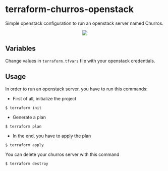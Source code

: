 # terraform-churros-openstack

Simple openstack configuration to run an openstack server named Churros.

<div><p align="center"><img  src="https://images.vexels.com/media/users/3/196119/isolated/preview/3d8c98ffd1310736269ce7c2ce3cb7ff-churros-in-bowl-icon-by-vexels.png" /></div>


## Variables
Change values in `terraform.tfvars` file with your openstack credentials.

## Usage
In order to run an openstack server, you have to run this commands:
* First of all, initialize the project
```
$ terraform init
```

* Generate a plan
```
$ terraform plan
```

* In the end, you have to apply the plan
```
$ terraform apply
```

You can delete your churros server with this command
```
$ terraform destroy
```